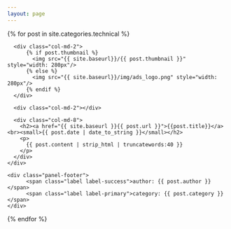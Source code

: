 ```yaml
---
layout: page
---
```


{% for post in site.categories.technical %}

<div class="row">

  <div class="panel panel-default">
    <div class="panel-body">

      <div class="col-md-2">
          {% if post.thumbnail %}
            <img src="{{ site.baseurl}}/{{ post.thumbnail }}" style="width: 280px"/>
          {% else %}
            <img src="{{ site.baseurl}}/img/ads_logo.png" style="width: 280px"/>
          {% endif %}
      </div>

      <div class="col-md-2"></div>

      <div class="col-md-8">
        <h2><a href="{{ site.baseurl }}{{ post.url }}">{{post.title}}</a><br><small>{{ post.date | date_to_string }}</small></h2>
        <p>
          {{ post.content | strip_html | truncatewords:40 }}
        </p>
      </div>
    </div>

    <div class="panel-footer">
          <span class="label label-success">author: {{ post.author }}</span>
          <span class="label label-primary">category: {{ post.category }}</span>
    </div>

  </div>
</div>
{% endfor %}